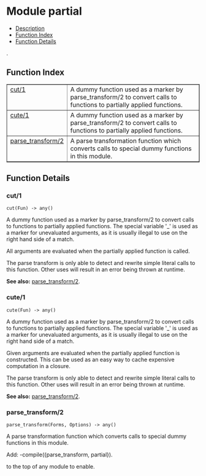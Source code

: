 

# Module partial #
* [Description](#description)
* [Function Index](#index)
* [Function Details](#functions)

.

<a name="index"></a>

## Function Index ##


<table width="100%" border="1" cellspacing="0" cellpadding="2" summary="function index"><tr><td valign="top"><a href="#cut-1">cut/1</a></td><td>
A dummy function used as a marker by parse_transform/2 to convert
calls to functions to partially applied functions.</td></tr><tr><td valign="top"><a href="#cute-1">cute/1</a></td><td>
A dummy function used as a marker by parse_transform/2 to convert
calls to functions to partially applied functions.</td></tr><tr><td valign="top"><a href="#parse_transform-2">parse_transform/2</a></td><td>
A parse transformation function which converts calls to special
dummy functions in this module.</td></tr></table>


<a name="functions"></a>

## Function Details ##

<a name="cut-1"></a>

### cut/1 ###

`cut(Fun) -> any()`

A dummy function used as a marker by parse_transform/2 to convert
calls to functions to partially applied functions. The special
variable '_' is used as a marker for unevaluated arguments, as it
is usually illegal to use on the right hand side of a match.

All arguments are evaluated when the partially applied function is
called.

The parse transform is only able to detect and rewrite simple
literal calls to this function. Other uses will result in an error
being thrown at runtime.

__See also:__ [parse_transform/2](#parse_transform-2).

<a name="cute-1"></a>

### cute/1 ###

`cute(Fun) -> any()`

A dummy function used as a marker by parse_transform/2 to convert
calls to functions to partially applied functions. The special
variable '_' is used as a marker for unevaluated arguments, as it
is usually illegal to use on the right hand side of a match.

Given arguments are evaluated when the partially applied function
is constructed. This can be used as an easy way to cache expensive
computation in a closure.

The parse transform is only able to detect and rewrite simple
literal calls to this function. Other uses will result in an error
being thrown at runtime.

__See also:__ [parse_transform/2](#parse_transform-2).

<a name="parse_transform-2"></a>

### parse_transform/2 ###

`parse_transform(Forms, Options) -> any()`

A parse transformation function which converts calls to special
dummy functions in this module.

Add:
-compile({parse_transform, partial}).

to the top of any module to enable.

